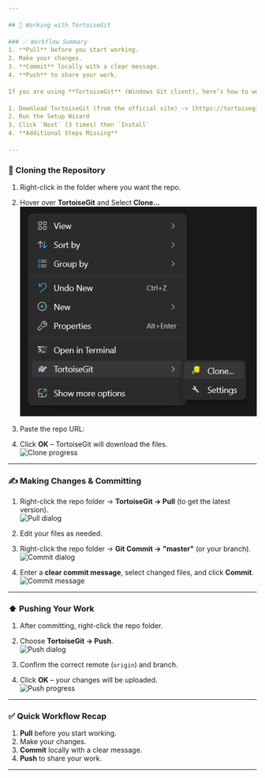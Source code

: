 ```yaml
---

## 🐢 Working with TortoiseGit

### ✅ Workflow Summary
1. **Pull** before you start working.  
2. Make your changes.  
3. **Commit** locally with a clear message.  
4. **Push** to share your work.

If you are using **TortoiseGit** (Windows Git client), here’s how to work with this repository.

1. Download TortoiseGit (from the official site) -> [https://tortoisegit.org/](https://tortoisegit.org/download/)
2. Run the Setup Wizard
3. Click `Next` (3 times) then `Install`
4. **Additional Steps Missing**

---
```


### 🔽 Cloning the Repository
1. Right-click in the folder where you want the repo.  

2. Hover over **TortoiseGit** and Select **Clone...**  
   ![Clone dialog](./clone.png)

3. Paste the repo URL:
   
4. Click **OK** – TortoiseGit will download the files.  
   ![Clone progress](./clone-progress.png)

---

### ✍️ Making Changes & Committing
1. Right-click the repo folder → **TortoiseGit → Pull** (to get the latest version).  
   ![Pull dialog](./pull.png)

2. Edit your files as needed.  

3. Right-click the repo folder → **Git Commit → "master"** (or your branch).  
   ![Commit dialog](./commit.png)

4. Enter a **clear commit message**, select changed files, and click **Commit**.  
   ![Commit message](./message.png)

---

### ⬆️ Pushing Your Work
1. After committing, right-click the repo folder.  
2. Choose **TortoiseGit → Push**.  
   ![Push dialog](./tortoisegit-push.png)

3. Confirm the correct remote (`origin`) and branch.  
4. Click **OK** – your changes will be uploaded.  
   ![Push progress](./tortoisegit-push-progress.png)

---

### ✅ Quick Workflow Recap
1. **Pull** before you start working.  
2. Make your changes.  
3. **Commit** locally with a clear message.  
4. **Push** to share your work.

---
